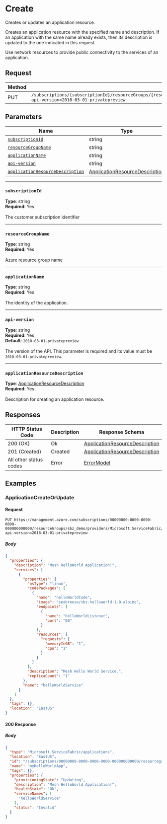 # Create
Creates or updates an application resource.

Creates an application resource with the specified name and description. If an application with the same name already exists, then its description is updated to the one indicated in this request.

Use network resources to provide public connectivity to the services of an application.


## Request
| Method | Request URI |
| ------ | ----------- |
| PUT | `/subscriptions/{subscriptionId}/resourceGroups/{resourceGroupName}/providers/Microsoft.ServiceFabric/applications/{applicationName}?api-version=2018-03-01-privatepreview` |


## Parameters
| Name | Type | Required | Location |
| --- | --- | --- | --- |
| [`subscriptionId`](#subscriptionid) | string | Yes | Path |
| [`resourceGroupName`](#resourcegroupname) | string | Yes | Path |
| [`applicationName`](#applicationname) | string | Yes | Path |
| [`api-version`](#api-version) | string | Yes | Query |
| [`applicationResourceDescription`](#applicationresourcedescription) | [ApplicationResourceDescription](mesh-model-applicationresourcedescription.md) | Yes | Body |

____
### `subscriptionId`
__Type__: string <br/>
__Required__: Yes<br/>
<br/>
The customer subscription identifier

____
### `resourceGroupName`
__Type__: string <br/>
__Required__: Yes<br/>
<br/>
Azure resource group name

____
### `applicationName`
__Type__: string <br/>
__Required__: Yes<br/>
<br/>
The identity of the application.

____
### `api-version`
__Type__: string <br/>
__Required__: Yes<br/>
__Default__: `2018-03-01-privatepreview` <br/>
<br/>
The version of the API. This parameter is required and its value must be `2018-03-01-privatepreview`.

____
### `applicationResourceDescription`
__Type__: [ApplicationResourceDescription](mesh-model-applicationresourcedescription.md) <br/>
__Required__: Yes<br/>
<br/>
Description for creating an application resource.

## Responses

| HTTP Status Code | Description | Response Schema |
| --- | --- | --- |
| 200 (OK) | Ok<br/> | [ApplicationResourceDescription](mesh-model-applicationresourcedescription.md) |
| 201 (Created) | Created<br/> | [ApplicationResourceDescription](mesh-model-applicationresourcedescription.md) |
| All other status codes | Error<br/> | [ErrorModel](mesh-model-errormodel.md) |

## Examples

### ApplicationCreateOrUpdate

#### Request
```
PUT https://management.azure.com/subscriptions/00000000-0000-0000-0000-000000000000/resourceGroups/sbz_demo/providers/Microsoft.ServiceFabric/applications/helloWorldApp?api-version=2018-03-01-privatepreview
```

##### Body
```json
{
  "properties": {
    "description": "Mesh HelloWorld Application!",
    "services": [
      {
        "properties": {
          "osType": "linux",
          "codePackages": [
            {
              "name": "helloWorldCode",
              "image": "seabreeze/sbz-helloworld:1.0-alpine",
              "endpoints": [
                {
                  "name": "helloWorldListener",
                  "port": "80"
                }
              ],
              "resources": {
                "requests": {
                  "memoryInGB": "1",
                  "cpu": "1"
                }
              }
            }
          ],
          "description": "Mesh Hello World Service.",
          "replicaCount": "1"
        },
        "name": "helloWorldService"
      }
    ]
  },
  "tags": {},
  "location": "EastUS"
}
```

#### 200 Response
##### Body
```json
{
  "type": "Microsoft.ServiceFabric/applications",
  "location": "EastUS",
  "id": "/subscriptions/00000000-0000-0000-0000-000000000000/resourcegroups/sbz_demo/providers/Microsoft.ServiceFabric/applications/myHelloWorldApp",
  "name": "myHelloWorldApp",
  "tags": {},
  "properties": {
    "provisioningState": "Updating",
    "description": "Mesh HelloWorld Application!",
    "healthState": "Ok",
    "serviceNames": [
      "helloWorldService"
    ],
    "status": "Invalid"
  }
}
```

